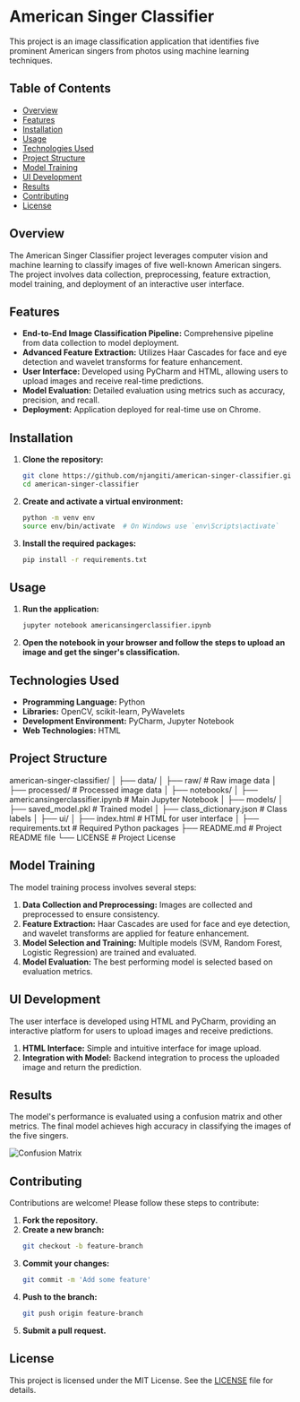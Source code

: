 # American Singer Classifier

This project is an image classification application that identifies five prominent American singers from photos using machine learning techniques.

## Table of Contents

- [Overview](#overview)
- [Features](#features)
- [Installation](#installation)
- [Usage](#usage)
- [Technologies Used](#technologies-used)
- [Project Structure](#project-structure)
- [Model Training](#model-training)
- [UI Development](#ui-development)
- [Results](#results)
- [Contributing](#contributing)
- [License](#license)

## Overview

The American Singer Classifier project leverages computer vision and machine learning to classify images of five well-known American singers. The project involves data collection, preprocessing, feature extraction, model training, and deployment of an interactive user interface.

## Features

- **End-to-End Image Classification Pipeline:** Comprehensive pipeline from data collection to model deployment.
- **Advanced Feature Extraction:** Utilizes Haar Cascades for face and eye detection and wavelet transforms for feature enhancement.
- **User Interface:** Developed using PyCharm and HTML, allowing users to upload images and receive real-time predictions.
- **Model Evaluation:** Detailed evaluation using metrics such as accuracy, precision, and recall.
- **Deployment:** Application deployed for real-time use on Chrome.

## Installation

1. **Clone the repository:**
    ```bash
    git clone https://github.com/njangiti/american-singer-classifier.git
    cd american-singer-classifier
    ```

2. **Create and activate a virtual environment:**
    ```bash
    python -m venv env
    source env/bin/activate  # On Windows use `env\Scripts\activate`
    ```

3. **Install the required packages:**
    ```bash
    pip install -r requirements.txt
    ```

## Usage

1. **Run the application:**
    ```bash
    jupyter notebook americansingerclassifier.ipynb
    ```

2. **Open the notebook in your browser and follow the steps to upload an image and get the singer's classification.**

## Technologies Used

- **Programming Language:** Python
- **Libraries:** OpenCV, scikit-learn, PyWavelets
- **Development Environment:** PyCharm, Jupyter Notebook
- **Web Technologies:** HTML

## Project Structure

american-singer-classifier/
│
├── data/
│ ├── raw/ # Raw image data
│ ├── processed/ # Processed image data
│
├── notebooks/
│ ├── americansingerclassifier.ipynb # Main Jupyter Notebook
│
├── models/
│ ├── saved_model.pkl # Trained model
│ ├── class_dictionary.json # Class labels
│
├── ui/
│ ├── index.html # HTML for user interface
│
├── requirements.txt # Required Python packages
├── README.md # Project README file
└── LICENSE # Project License


## Model Training

The model training process involves several steps:

1. **Data Collection and Preprocessing:** Images are collected and preprocessed to ensure consistency.
2. **Feature Extraction:** Haar Cascades are used for face and eye detection, and wavelet transforms are applied for feature enhancement.
3. **Model Selection and Training:** Multiple models (SVM, Random Forest, Logistic Regression) are trained and evaluated.
4. **Model Evaluation:** The best performing model is selected based on evaluation metrics.

## UI Development

The user interface is developed using HTML and PyCharm, providing an interactive platform for users to upload images and receive predictions.

1. **HTML Interface:** Simple and intuitive interface for image upload.
2. **Integration with Model:** Backend integration to process the uploaded image and return the prediction.

## Results

The model's performance is evaluated using a confusion matrix and other metrics. The final model achieves high accuracy in classifying the images of the five singers.

![Confusion Matrix](path_to_confusion_matrix_image)

## Contributing

Contributions are welcome! Please follow these steps to contribute:

1. **Fork the repository.**
2. **Create a new branch:**
    ```bash
    git checkout -b feature-branch
    ```
3. **Commit your changes:**
    ```bash
    git commit -m 'Add some feature'
    ```
4. **Push to the branch:**
    ```bash
    git push origin feature-branch
    ```
5. **Submit a pull request.**

## License

This project is licensed under the MIT License. See the [LICENSE](LICENSE) file for details.
